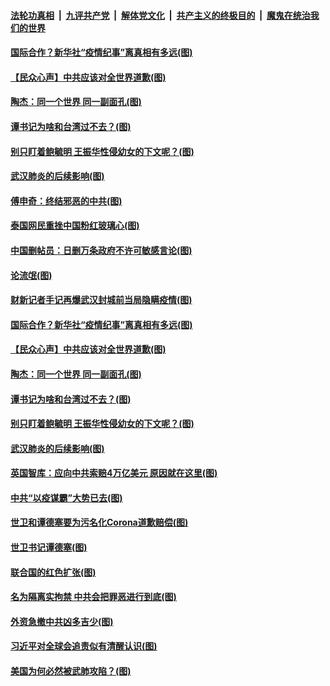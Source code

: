 ####  [法轮功真相](../../../../basic/blob/master/README.md?t=04141201) &nbsp;|&nbsp; [九评共产党](../../../../9ping.md/blob/master/README.md?t=04141201) &nbsp;|&nbsp; [解体党文化](../../../../jtdwh.md/blob/master/README.md?t=04141201)  &nbsp;|&nbsp; [共产主义的终极目的](../../../../gczydzjmd.md/blob/master/README.md?t=04141201) &nbsp;|&nbsp; [魔鬼在统治我们的世界](../../../../mgztzwmdsj.md/blob/master/README.md?t=04141201) 

#### [国际合作？新华社“疫情纪事”离真相有多远(图)](../pages/p4/929726.md?t=04141201) 

#### [【民众心声】中共应该对全世界道歉(图)](../pages/p4/929159.md?t=04141201) 

#### [陶杰：同一个世界 同一副面孔(图)](../pages/p4/929582.md?t=04141201) 

#### [谭书记为啥和台湾过不去？(图)](../pages/p4/929580.md?t=04141201) 

#### [别只盯着鲍毓明 王振华性侵幼女的下文呢？(图)](../pages/p4/929578.md?t=04141201) 

#### [武汉肺炎的后续影响(图)](../pages/p4/929576.md?t=04141201) 

#### [傅申奇：终结邪恶的中共(图)](../pages/p4/929741.md?t=04141201) 

#### [泰国网民重挫中国粉红玻璃心(图)](../pages/p4/929739.md?t=04141201) 

#### [中国删帖员：日删万条政府不许可敏感言论(图)](../pages/p4/929737.md?t=04141201) 

#### [论流氓(图)](../pages/p4/929735.md?t=04141201) 

#### [财新记者手记再爆武汉封城前当局隐瞒疫情(图)](../pages/p4/929733.md?t=04141201) 

#### [国际合作？新华社“疫情纪事”离真相有多远(图)](../pages/p4/929726.md?t=04141201) 

#### [【民众心声】中共应该对全世界道歉(图)](../pages/p4/929159.md?t=04141201) 

#### [陶杰：同一个世界 同一副面孔(图)](../pages/p4/929582.md?t=04141201) 

#### [谭书记为啥和台湾过不去？(图)](../pages/p4/929580.md?t=04141201) 

#### [别只盯着鲍毓明 王振华性侵幼女的下文呢？(图)](../pages/p4/929578.md?t=04141201) 

#### [武汉肺炎的后续影响(图)](../pages/p4/929576.md?t=04141201) 

#### [英国智库：应向中共索赔4万亿美元 原因就在这里(图)](../pages/p4/929585.md?t=04141201) 

#### [中共“以疫谋霸”大势已去(图)](../pages/p4/929478.md?t=04141201) 

#### [世卫和谭德塞要为污名化Corona道歉赔偿(图)](../pages/p4/929444.md?t=04141201) 

#### [世卫书记谭德塞(图)](../pages/p4/929483.md?t=04141201) 

#### [联合国的红色扩张(图)](../pages/p4/929476.md?t=04141201) 

#### [名为隔离实拘禁 中共会把罪恶进行到底(图)](../pages/p4/929426.md?t=04141201) 

#### [外资急撤中共凶多吉少(图)](../pages/p4/929488.md?t=04141201) 

#### [习近平对全球会追责似有清醒认识(图)](../pages/p4/929369.md?t=04141201) 

#### [美国为何必然被武肺攻陷？(图)](../pages/p4/929368.md?t=04141201) 

